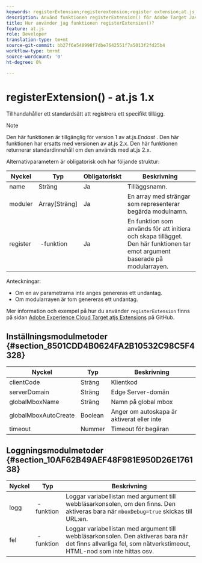 ```yaml
---
keywords: registerExtension;registerextension;register extension;at.js;functions;function;clientCode;serverDomain;globalMboxName;globalMboxAutoCreate;timeout
description: Använd funktionen registerExtension() för Adobe Target JavaScript-biblioteket at.js för att registrera ett specifikt tillägg. (at.js 1.x)
title: Hur använder jag funktionen registerExtension()?
feature: at.js
role: Developer
translation-type: tm+mt
source-git-commit: bb27f6e540998f7dbe7642551f7a5013f2fd25b4
workflow-type: tm+mt
source-wordcount: '0'
ht-degree: 0%

---
```



# registerExtension() - at.js 1.x

Tillhandahåller ett standardsätt att registrera ett specifikt tillägg.

>[!NOTE]
>
>Den här funktionen är tillgänglig för version 1 av at.js.*Endast* . Den här funktionen har ersatts med versionen av at.js 2.x. Den här funktionen returnerar standardinnehåll om den används med at.js 2.x.

Alternativparametern är obligatorisk och har följande struktur:

| Nyckel | Typ | Obligatoriskt | Beskrivning |
|--- |--- |--- |--- |
| name | Sträng | Ja | Tilläggsnamn. |
| moduler | Array[Sträng] | Ja | En array med strängar som representerar begärda modulnamn. |
| register |  -funktion | Ja | En funktion som används för att initiera och skapa tillägget. Den här funktionen tar emot argument baserade på modularrayen. |

Anteckningar:

* Om en av parametrarna inte anges genereras ett undantag.
* Om modularrayen är tom genereras ett undantag.

Mer information och exempel på hur du använder `registerExtension` finns på sidan [Adobe Experience Cloud Target atjs Extensions](https://github.com/Adobe-Marketing-Cloud/target-atjs-extensions) på GitHub.

## Inställningsmodulmetoder {#section_8501CDD4B0624FA2B10532C98C5F4328}

| Nyckel | Typ | Beskrivning |
|--- |--- |--- |
| clientCode | Sträng | Klientkod |
| serverDomain | Sträng | Edge Server-domän |
| globalMboxName | Sträng | Namn på global mbox |
| globalMboxAutoCreate | Boolean | Anger om autoskapa är aktiverat eller inte |
| timeout | Nummer | Timeout för begäran |

## Loggningsmodulmetoder {#section_10AF62B49AEF48F981E950D26E176138}

| Nyckel | Typ | Beskrivning |
|--- |--- |--- |
| logg |  -funktion | Loggar variabellistan med argument till webbläsarkonsolen, om den finns. Den aktiveras bara när `mboxDebug=true` skickas till URL:en. |
| fel |  -funktion | Loggar variabellistan med argument till webbläsarkonsolen. Den aktiveras bara när det finns allvarliga fel, som nätverkstimeout, HTML-nod som inte hittas osv. |
